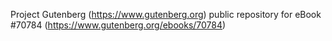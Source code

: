 Project Gutenberg (https://www.gutenberg.org) public repository for
eBook #70784 (https://www.gutenberg.org/ebooks/70784)
